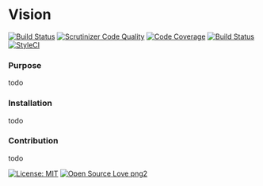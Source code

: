 # Vision
[![Build Status](https://scrutinizer-ci.com/g/ikidnapmyself/vision/badges/build.png?b=master)](https://scrutinizer-ci.com/g/ikidnapmyself/vision/build-status/master)
[![Scrutinizer Code Quality](https://scrutinizer-ci.com/g/ikidnapmyself/vision/badges/quality-score.png?b=master)](https://scrutinizer-ci.com/g/ikidnapmyself/vision/?branch=master)
[![Code Coverage](https://scrutinizer-ci.com/g/ikidnapmyself/vision/badges/coverage.png?b=master)](https://scrutinizer-ci.com/g/ikidnapmyself/vision/?branch=master)
[![Build Status](https://travis-ci.org/ikidnapmyself/vision.svg?branch=master)](https://travis-ci.org/ikidnapmyself/vision)
[![StyleCI](https://github.styleci.io/repos/222800963/shield?branch=master)](https://github.styleci.io/repos/222800963)

### Purpose
todo
### Installation
todo
### Contribution
todo


[![License: MIT](https://img.shields.io/badge/License-MIT-yellow.svg)](https://opensource.org/licenses/MIT)
[![Open Source Love png2](https://badges.frapsoft.com/os/v2/open-source.png?v=103)](https://github.com/ellerbrock/open-source-badges/)
